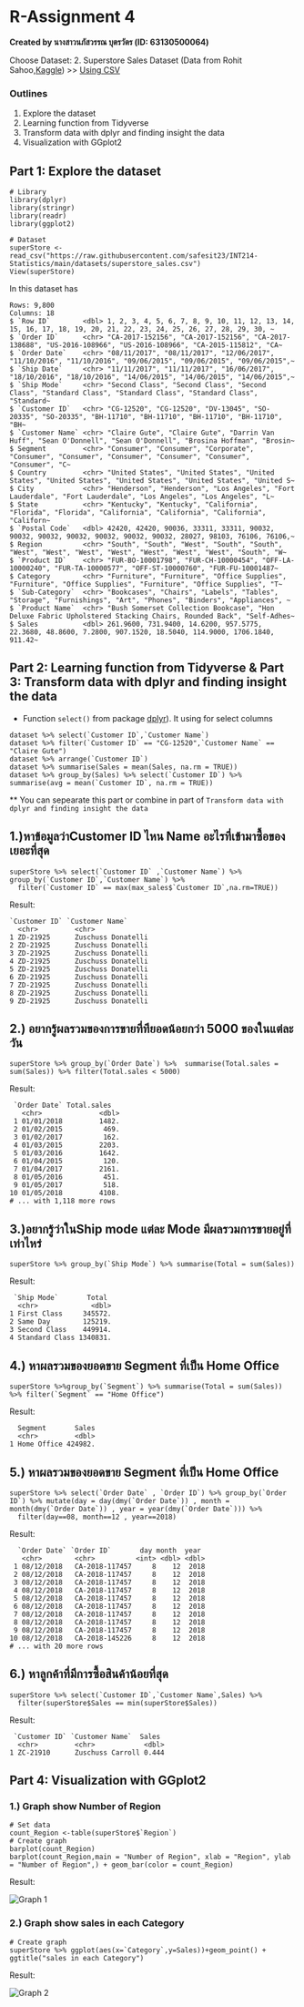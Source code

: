 # R-Assignment 4

**Created by นางสาวนภัสวรรณ บุตรวัตร (ID: 63130500064)**

Choose Dataset: 
2. Superstore Sales Dataset (Data from Rohit Sahoo,[Kaggle](https://www.kaggle.com/rohitsahoo/sales-forecasting)) >> [Using CSV](https://raw.githubusercontent.com/safesit23/INT214-Statistics/main/datasets/superstore_sales.csv)


### Outlines
1. Explore the dataset
2. Learning function from Tidyverse
3. Transform data with dplyr and finding insight the data
4. Visualization with GGplot2

## Part 1: Explore the dataset

```
# Library
library(dplyr)
library(stringr)
library(readr)
library(ggplot2)

# Dataset
superStore <- read_csv("https://raw.githubusercontent.com/safesit23/INT214-Statistics/main/datasets/superstore_sales.csv")
View(superStore)
```

In this dataset has
```
Rows: 9,800
Columns: 18
$ `Row ID`        <dbl> 1, 2, 3, 4, 5, 6, 7, 8, 9, 10, 11, 12, 13, 14, 15, 16, 17, 18, 19, 20, 21, 22, 23, 24, 25, 26, 27, 28, 29, 30, ~
$ `Order ID`      <chr> "CA-2017-152156", "CA-2017-152156", "CA-2017-138688", "US-2016-108966", "US-2016-108966", "CA-2015-115812", "CA~
$ `Order Date`    <chr> "08/11/2017", "08/11/2017", "12/06/2017", "11/10/2016", "11/10/2016", "09/06/2015", "09/06/2015", "09/06/2015",~
$ `Ship Date`     <chr> "11/11/2017", "11/11/2017", "16/06/2017", "18/10/2016", "18/10/2016", "14/06/2015", "14/06/2015", "14/06/2015",~
$ `Ship Mode`     <chr> "Second Class", "Second Class", "Second Class", "Standard Class", "Standard Class", "Standard Class", "Standard~
$ `Customer ID`   <chr> "CG-12520", "CG-12520", "DV-13045", "SO-20335", "SO-20335", "BH-11710", "BH-11710", "BH-11710", "BH-11710", "BH~
$ `Customer Name` <chr> "Claire Gute", "Claire Gute", "Darrin Van Huff", "Sean O'Donnell", "Sean O'Donnell", "Brosina Hoffman", "Brosin~
$ Segment         <chr> "Consumer", "Consumer", "Corporate", "Consumer", "Consumer", "Consumer", "Consumer", "Consumer", "Consumer", "C~
$ Country         <chr> "United States", "United States", "United States", "United States", "United States", "United States", "United S~
$ City            <chr> "Henderson", "Henderson", "Los Angeles", "Fort Lauderdale", "Fort Lauderdale", "Los Angeles", "Los Angeles", "L~
$ State           <chr> "Kentucky", "Kentucky", "California", "Florida", "Florida", "California", "California", "California", "Californ~
$ `Postal Code`   <dbl> 42420, 42420, 90036, 33311, 33311, 90032, 90032, 90032, 90032, 90032, 90032, 90032, 28027, 98103, 76106, 76106,~
$ Region          <chr> "South", "South", "West", "South", "South", "West", "West", "West", "West", "West", "West", "West", "South", "W~
$ `Product ID`    <chr> "FUR-BO-10001798", "FUR-CH-10000454", "OFF-LA-10000240", "FUR-TA-10000577", "OFF-ST-10000760", "FUR-FU-10001487~
$ Category        <chr> "Furniture", "Furniture", "Office Supplies", "Furniture", "Office Supplies", "Furniture", "Office Supplies", "T~
$ `Sub-Category`  <chr> "Bookcases", "Chairs", "Labels", "Tables", "Storage", "Furnishings", "Art", "Phones", "Binders", "Appliances", ~
$ `Product Name`  <chr> "Bush Somerset Collection Bookcase", "Hon Deluxe Fabric Upholstered Stacking Chairs, Rounded Back", "Self-Adhes~
$ Sales           <dbl> 261.9600, 731.9400, 14.6200, 957.5775, 22.3680, 48.8600, 7.2800, 907.1520, 18.5040, 114.9000, 1706.1840, 911.42~
```

## Part 2: Learning function from Tidyverse & Part 3: Transform data with dplyr and finding insight the data

- Function `select()` from package [dplyr](https://dplyr.tidyverse.org/articles/dplyr.html#select-columns-with-select)). It using for select columns

```
dataset %>% select(`Customer ID`,`Customer Name`)
dataset %>% filter(`Customer ID` == "CG-12520",`Customer Name` == "Claire Gute")
dataset %>% arrange(`Customer ID`)
dataset %>% summarise(Sales = mean(Sales, na.rm = TRUE))
dataset %>% group_by(Sales) %>% select(`Customer ID`) %>% summarise(avg = mean(`Customer ID`, na.rm = TRUE))
```
** You can sepearate this part or combine in part of `Transform data with dplyr and finding insight the data`


## 1.)หาข้อมูลว่าCustomer ID ไหน Name อะไรที่เข้ามาซื้อของเยอะที่สุด
```
superStore %>% select(`Customer ID` ,`Customer Name`) %>% group_by(`Customer ID`,`Customer Name`) %>% 
  filter(`Customer ID` == max(max_sales$`Customer ID`,na.rm=TRUE))
```

Result:

```
`Customer ID` `Customer Name`   
  <chr>         <chr>             
1 ZD-21925      Zuschuss Donatelli
2 ZD-21925      Zuschuss Donatelli
3 ZD-21925      Zuschuss Donatelli
4 ZD-21925      Zuschuss Donatelli
5 ZD-21925      Zuschuss Donatelli
6 ZD-21925      Zuschuss Donatelli
7 ZD-21925      Zuschuss Donatelli
8 ZD-21925      Zuschuss Donatelli
9 ZD-21925      Zuschuss Donatelli
```

## 2.) อยากรู้ผลรวมของการขายที่ทียอดน้อยกว่า 5000 ของในแต่ละวัน
```
superStore %>% group_by(`Order Date`) %>%  summarise(Total.sales = sum(Sales)) %>% filter(Total.sales < 5000)
```

Result:

```
 `Order Date` Total.sales
   <chr>              <dbl>
 1 01/01/2018         1482.
 2 01/02/2015          469.
 3 01/02/2017          162.
 4 01/03/2015         2203.
 5 01/03/2016         1642.
 6 01/04/2015          120.
 7 01/04/2017         2161.
 8 01/05/2016          451.
 9 01/05/2017          518.
10 01/05/2018         4108.
# ... with 1,118 more rows
```

## 3.)อยากรู้ว่าในShip mode แต่ละ Mode มีผลรวมการขายอยู่ที่เท่าไหร่
```
superStore %>% group_by(`Ship Mode`) %>% summarise(Total = sum(Sales))
```

Result:

```
 `Ship Mode`       Total
  <chr>             <dbl>
1 First Class     345572.
2 Same Day        125219.
3 Second Class    449914.
4 Standard Class 1340831.
```

## 4.) หาผลรวมของยอดขาย Segment ที่เป็น Home Office
```
superStore %>%group_by(`Segment`) %>% summarise(Total = sum(Sales)) %>% filter(`Segment` == "Home Office") 
```

Result:

```
  Segment       Sales
  <chr>         <dbl>
1 Home Office 424982.
```

## 5.) หาผลรวมของยอดขาย Segment ที่เป็น Home Office
```
superStore %>% select(`Order Date` , `Order ID`) %>% group_by(`Order ID`) %>% mutate(day = day(dmy(`Order Date`)) , month = month(dmy(`Order Date`)) , year = year(dmy(`Order Date`))) %>% 
  filter(day==08, month==12 , year==2018)
```

Result:

```
  `Order Date` `Order ID`       day month  year
   <chr>        <chr>          <int> <dbl> <dbl>
 1 08/12/2018   CA-2018-117457     8    12  2018
 2 08/12/2018   CA-2018-117457     8    12  2018
 3 08/12/2018   CA-2018-117457     8    12  2018
 4 08/12/2018   CA-2018-117457     8    12  2018
 5 08/12/2018   CA-2018-117457     8    12  2018
 6 08/12/2018   CA-2018-117457     8    12  2018
 7 08/12/2018   CA-2018-117457     8    12  2018
 8 08/12/2018   CA-2018-117457     8    12  2018
 9 08/12/2018   CA-2018-117457     8    12  2018
10 08/12/2018   CA-2018-145226     8    12  2018
# ... with 20 more rows
```
## 6.) หาลูกค้าที่มีการซื้อสินค้าน้อยที่สุด

```
superStore %>% select(`Customer ID`,`Customer Name`,Sales) %>% 
  filter(superStore$Sales == min(superStore$Sales))
```

Result:

```
 `Customer ID` `Customer Name`  Sales
  <chr>         <chr>            <dbl>
1 ZC-21910      Zuschuss Carroll 0.444
```
  

## Part 4: Visualization with GGplot2
### 1.) Graph show Number of Region
```
# Set data
count_Region <-table(superStore$`Region`)
# Create graph
barplot(count_Region)
barplot(count_Region,main = "Number of Region", xlab = "Region", ylab = "Number of Region",) + geom_bar(color = count_Region)
```
Result:

![Graph 1](https://github.com/sit-2021-int214/015-WorldCup/blob/master/assignment/HW04_63130500064/Region.jpg)

### 2.) Graph show sales in each Category
```
# Create graph
superStore %>% ggplot(aes(x=`Category`,y=Sales))+geom_point() + ggtitle("sales in each Category")
```
Result:

![Graph 2](Category.jpg)



